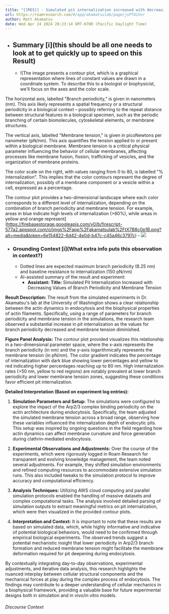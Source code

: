 ```yaml
---
title: "[[RES]] - Simulated pit internalization increased with decreasing values of branch periodicity and membrane tension - [[@cytosim/vary Arp2/3 complex periodicity and spring stiffness]]"
url: https://roamresearch.com/#/app/akamatsulab/page/jsPT41Vnr
author: Matt Akamatsu
date: Wed Apr 24 2024 20:23:14 GMT-0700 (Pacific Daylight Time)
---
```


- ## Summary [ℹ](this should be all one needs to look at to get quickly up to speed on this Result)
    - ![The image presents a contour plot, which is a graphical representation where lines of constant values are drawn in a coordinate system. To describe this to a biologist or biophysicist, we'll focus on the axes and the color scale.

The horizontal axis, labelled "Branch periodicity," is given in nanometers (nm). This axis likely represents a spatial frequency or a structural periodicity in a biological context – possibly referring to the repeat distance between structural features in a biological specimen, such as the periodic branching of certain biomolecules, cytoskeletal elements, or membrane structures.

The vertical axis, labelled "Membrane tension," is given in picoNewtons per nanometer (pN/nm). This axis quantifies the tension applied to or present within a biological membrane. Membrane tension is a critical physical parameter influencing the behavior of cellular membranes, affecting processes like membrane fusion, fission, trafficking of vesicles, and the organization of membrane proteins.

The color scale on the right, with values ranging from 0 to 80, is labelled "% internalization". This implies that the color contours represent the degree of internalization, possibly of a membrane component or a vesicle within a cell, expressed as a percentage.

The contour plot provides a two-dimensional landscape where each color corresponds to a different level of internalization, depending on the combination of branch periodicity and membrane tension. For example, areas in blue indicate high levels of internalization (>60%), while areas in yellow and orange represent](https://firebasestorage.googleapis.com/v0/b/firescript-577a2.appspot.com/o/imgs%2Fapp%2Fakamatsulab%2FtX7B8c0p1B.png?alt=media&token=6e154822-6d42-4e0d-b47c-c45a46c3797c)
    - ![](https://firebasestorage.googleapis.com/v0/b/firescript-577a2.appspot.com/o/imgs%2Fapp%2Fakamatsulab%2FM2ibkw0ihk.png?alt=media&token=3057b088-5cef-4714-9d02-21b53a42a19b)
- ### Grounding Context [ℹ](What extra info puts this observation in context?)
    - Dotted lines are expected maximum branch periodicity (8.25 nm) and baseline resistance to internalization (150 pN/nm)
    - AI-assisted summary of the result and experiment:
        - **Assistant:** **Title:** Simulated Pit Internalization Increased with Decreasing Values of Branch Periodicity and Membrane Tension

**Result Description:**
The result from the simulated experiments in Dr. Akamatsu's lab at the University of Washington shows a clear relationship between the actin dynamics in endocytosis and the biophysical properties of actin filaments. Specifically, using a range of parameters for branch periodicity and membrane tension in the simulations, the research team observed a substantial increase in pit internalization as the values for branch periodicity decreased and membrane tension diminished.

**Figure Panel Analysis:**
The contour plot provided visualizes this relationship in a two-dimensional parameter space, where the x-axis represents the branch periodicity (in nm) and the y-axis logarithmically represents the membrane tension (in pN/nm). The color gradient indicates the percentage of internalization with dark blue showing lower percentages and yellow to red indicating higher percentages reaching up to 80 nm. High internalization rates (>50 nm, yellow to red regions) are notably prevalent at lower branch periodicity and lower membrane tension zones, suggesting these conditions favor efficient pit internalization.

**Detailed Interpretation (Based on experiment log entries):**
1. **Simulation Parameters and Setup:** The simulations were configured to explore the impact of the Arp2/3 complex binding periodicity on the actin architecture during endocytosis. Specifically, the team adjusted the simulated membrane tension across a broad range, observing how these variables influenced the internalization depth of endocytic pits. This setup was inspired by ongoing questions in the field regarding how actin dynamics can affect membrane curvature and force generation during clathrin-mediated endocytosis.

2. **Experimental Observations and Adjustments:** Over the course of the experiments, which were rigorously logged in Roam Research for transparent and evolving knowledge management, the team noted several adjustments. For example, they shifted simulation environments and refined computing resources to accommodate extensive simulation runs. This also included tweaks to the simulation protocol to improve accuracy and computational efficiency.

3. **Analysis Techniques:** Utilizing AWS cloud computing and parallel simulation protocols enabled the handling of massive datasets and complex computational tasks. The analysis involved detailed parsing of simulation outputs to extract meaningful metrics on pit internalization, which were then visualized in the provided contour plots.

4. **Interpretation and Context:** It is important to note that these results are based on simulated data, which, while highly informative and indicative of potential biological behaviors, would need to be confirmed through empirical biological experiments. The observed trends suggest a potential mechanistic insight that lower periodicity in Arp2/3 branch formation and reduced membrane tension might facilitate the membrane deformation required for pit deepening during endocytosis.

By contextually integrating day-to-day observations, experimental adjustments, and iterative data analysis, this research highlights the nuanced interplay between cellular structural components and the mechanical forces at play during the complex process of endocytosis. The findings may contribute to a deeper understanding of cellular mechanics in a biophysical framework, providing a valuable base for future experimental designs both in simulation and in vivo/in vitro models.

###### Discourse Context


